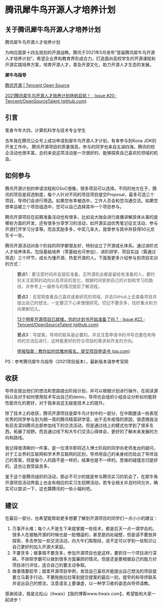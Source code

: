 # 腾讯犀牛鸟开源人才培养计划

## 关于腾讯犀牛鸟开源人才培养计划

腾讯犀牛鸟开源人才培养计划

为响应国家十四五规划的开源战略，腾讯于2021年5月发布“首届腾讯犀牛鸟开源人才培养计划”，希望企业界和教育界形成合力，打造面向高校学生的开源课程和开源实践培养方案，培育开源人才，普及开源文化，助力开源人才生态的发展。



**犀牛鸟指导**

[腾讯开源 | Tencent Open Source](https://opensource.tencent.com/summer-of-code)

[2021腾讯犀牛鸟开源人才培养计划扬帆启航！ · Issue #20 · Tencent/OpenSourceTalent (github.com)](https://github.com/Tencent/OpenSourceTalent/issues/20)



## 引言

笔者今年大四，计算机科学与技术专业学生

去年我在腾讯公众号上成功申请到犀牛鸟开源人才计划，有幸参与到Kona JDK的开发工作中。
腾讯开源项目的质量很高，参与的同学也来自五湖四海，腾讯的校企活动也很丰富。总的来说这项活动是一次很好的，能够探索自己喜欢的领域的机会。



## 如何参与

腾讯开源计划的申请流程和GSoC很像，很多项目可以选择。不同的地方在于，腾讯的项目是双选制度，每个人针对不同的项目项目提交Proposal，最多可选三个项目，导师们会进行筛选。如果您有幸被选中，工作人员会和您沟通交流。如果您很幸运被三个项目组选中，您可以自己选择其中一个项目参与。

腾讯开源项目在前期准备活动也有很多，比如说大咖会进行直播讲解具体从事的是哪些方面的开发，还有很多分享学习的活动，如开源实战优秀笔记征文活动、参与开源打开学习分享等。而且奖励多多，中奖几率大，我曾参与其中并获得50元京东卡一张。



腾讯开源活动对各个阶段的同学都很友好，特别设立了开源成长体系。通过进阶式人才培养体系，包括基础培养（零基础也可参加）、进阶研学、项目实战（需通过筛选）三个环节，成长为懂开源、热爱开源的人。下面我更多介绍参与到项目实训的方式：

> **要点1**：要注意时间并且提前准备，正所谓机会都是留给有准备的人，要时刻关注官网的动向以及项目的变化，根据时间安排自己的计划和学习的路线，并参考上一届参与的情况提前了解流程。
>
> **要点2**：去官网查看自己喜欢或者研究的领域，并去GitHub上去查看项目并提出自己的想法，一定要沉下心来慢慢研究，切记不要贪多，找好重点和方向果断切入。
>
> [13个明星开源项目已就绪，你的计划书开始准备了吗？ · Issue #22 · Tencent/OpenSourceTalent (github.com)](https://github.com/Tencent/OpenSourceTalent/issues/22)
>
> **要点3**：写提案，导师的联系是必要的，并且注意申请书的书写也要在和导师的交流后进行，这样能更好的符合项目的需求和开发的方向。
>
> [申报指南｜教你如何优雅地报名、提交项目申请书 (qq.com)](https://mp.weixin.qq.com/s/RFUCJSLldXF2Nq_eExHrzg)



PS：参考腾讯犀牛鸟指导（2021项目版本），最新版本请参考官网



## 收获

导师会提出他们的想法和思路提出阶段计划，并可以根据计划进行操作，在阅读源码以及对于如何使用技术写出自己的demo，导师也会组织小组会议分析如何能将性能优化的更好，对于我来说这无疑是技术上的提升。

除了技术上的收获，腾讯开源项目是犀牛鸟计划中的一部分，在中期邀请一些表现优秀的同学参与到为期一周的腾讯精英研学营，由于去年疫情的原因，很遗憾我没有前去深圳腾讯总部参加线下的交流活动，但是通过线上的模式也学到了很多东西，拓展了视野。而且通过线下和大牛们交流心得体会，更好的了解未来发展的方向和路线。

我记得很清晰的一件事，是一位清华即将迈入博士阶段的同学向老师发出的疑问，对于工业界的互联网和学术界互联网的区别，导师用自己的亲身经历给出了导师自己的答案，但是每个人的路不是一样的，结果也是不一样的。思维的碰撞总归是好的，这也让我受益良多。

鉴于这个是腾讯组织的活动，那必不可少的就是参与腾讯实习的机会了，在犀牛角开源项目活动界面上也会有相应的实习生招聘活动，若专业相关并且时间允许，确实可以尝试一下，这也算腾讯的一些小福利吧。



## 建议

在最后一部分，也希望能帮助更多想要了解到开源项目的同学们一点小小的建议：

1. 万事开头难；每个人不是生下来就掌握一些技术，都是后天一点一滴学会的。很多人在接触开源的时候也是一脸懵逼的，甚至是四处碰壁，但是请不要放弃探索，多去参加一些交流活动，向大牛们取取经，说不定可以学到一些知识让自己更好的加入开源大家庭。
2. 不要贪多；做事情不要贪多，参加开源项目也是这样，要抓住一个项目进行深耕。不排除学霸可以做到很多方面兼顾的情况，但是还是要根据自己的能力对项目进行评估，适合自己的要主动争取。
3. 做事情要趁早；就拿开源项目举例，发现自己喜欢并能提出自己想法的项目就要立马着手行动，不要拖拖拉拉等到提交提案的最后一刻，提早的和导师联系并说出自己的想法，注意语言上要谦虚，以一种学习者的姿态向导师请教。



感谢阅读，我是北松山（itwaix）【我的博客www.itwaix.com】，希望能和大家一起进步！

